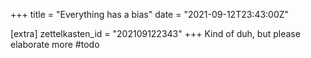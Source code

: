 +++
title = "Everything has a bias"
date = "2021-09-12T23:43:00Z"

[extra]
zettelkasten_id = "202109122343"
+++
Kind of duh, but please elaborate more #todo
